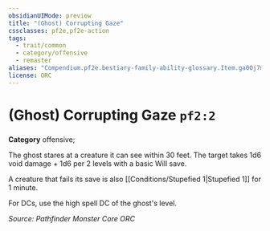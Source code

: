```yaml
---
obsidianUIMode: preview
title: "(Ghost) Corrupting Gaze"
cssclasses: pf2e,pf2e-action
tags:
  - trait/common
  - category/offensive
  - remaster
aliases: "Compendium.pf2e.bestiary-family-ability-glossary.Item.ga0Oj7mmjSwWQgmR"
license: ORC
---
```

# (Ghost) Corrupting Gaze `pf2:2`

### 

**Category** offensive; 




The ghost stares at a creature it can see within 30 feet. The target takes 1d6 void damage + 1d6 per 2 levels with a basic Will save.

A creature that fails its save is also [[Conditions/Stupefied 1|Stupefied 1]] for 1 minute.

For DCs, use the high spell DC of the ghost's level.

*Source: Pathfinder Monster Core*
*ORC*